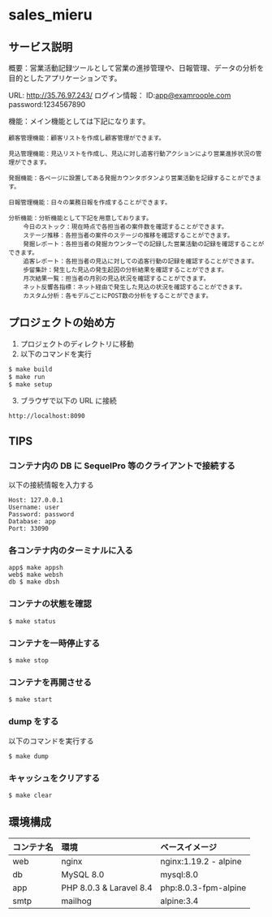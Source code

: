 # sales_mieru

## <a name="dependency"> サービス説明
概要：営業活動記録ツールとして営業の進捗管理や、日報管理、データの分析を目的としたアプリケーションです。

URL: http://35.76.97.243/
ログイン情報：
    ID:app@examroople.com
    password:1234567890

機能：メイン機能としては下記になります。

    顧客管理機能：顧客リストを作成し顧客管理ができます。

    見込管理機能：見込リストを作成し、見込に対し追客行動アクションにより営業進捗状況の管理ができます。

    発掘機能：各ページに設置してある発掘カウンタボタンより営業活動を記録することができます。

    日報管理機能：日々の業務日報を作成することができます。

    分析機能：分析機能として下記を用意しております。
        今日のストック：現在時点で各担当者の案件数を確認することができます。
        ステージ推移：各担当者の案件のステージの推移を確認することができます。
        発掘レポート：各担当者の発掘カウンターでの記録した営業活動の記録を確認することができます。
        追客レポート：各担当者の見込に対しての追客行動の記録を確認することができます。
        歩留集計：発生した見込の発生起因の分析結果を確認することができます。
        月次結果一覧：担当者の月別の見込状況を確認することができます。
        ネット反響各指標：ネット経由で発生した見込の状況を確認することができます。
        カスタム分析：各モデルごとにPOST数の分析をすることができます。

## プロジェクトの始め方

1. プロジェクトのディレクトリに移動
2. 以下のコマンドを実行

```bash
$ make build
$ make run
$ make setup
```

3. ブラウザで以下の URL に接続

```
http://localhost:8090
```

## TIPS

### コンテナ内の DB に SequelPro 等のクライアントで接続する

以下の接続情報を入力する

```
Host: 127.0.0.1
Username: user
Password: password
Database: app
Port: 33090
```

### 各コンテナ内のターミナルに入る

```
app$ make appsh
web$ make websh
db $ make dbsh
```

### コンテナの状態を確認

```
$ make status
```

### コンテナを一時停止する

```
$ make stop
```

### コンテナを再開させる

```
$ make start
```

### dump をする

以下のコマンドを実行する

```
$ make dump
```

### キャッシュをクリアする

```
$ make clear
```

## <a name="dependency"> 環境構成

| コンテナ名 | 環境                      | ベースイメージ        |
| :--------- | :------------------------ | :-------------------- |
| web        | nginx                     | nginx:1.19.2 - alpine |
| db         | MySQL 8.0                 | mysql:8.0             |
| app        | PHP 8.0.3 & Laravel 8.4 | php:8.0.3-fpm-alpine         |
| smtp       | mailhog                   | alpine:3.4            |